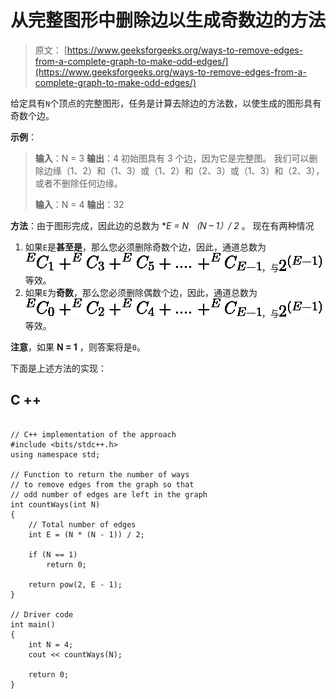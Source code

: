 # 从完整图形中删除边以生成奇数边的方法

> 原文： [https://www.geeksforgeeks.org/ways-to-remove-edges-from-a-complete-graph-to-make-odd-edges/](https://www.geeksforgeeks.org/ways-to-remove-edges-from-a-complete-graph-to-make-odd-edges/)

给定具有`N`个顶点的完整图形，任务是计算去除边的方法数，以使生成的图形具有奇数个边。

**示例**：

> **输入**：N = 3
> **输出**：4
> 初始图具有 3 个边，因为它是完整图。 我们可以删除边缘（1、2）和（1、3）或（1、2）和（2、3）或（1、3）和（2、3），或者不删除任何边缘。
> 
> **输入**：N = 4
> **输出**：32

**方法**：由于图形完成，因此边的总数为 **E = N *（N – 1）/ 2** 。 现在有两种情况

1.  如果`E`是**甚至是**，那么您必须删除奇数个边，因此，通道总数为![ ^EC_1 + ^EC_3 + ^EC_5 + .... + ^EC_{E-1} ](img/5197eca012300c97f9176821d990c1b9.png "Rendered by QuickLaTeX.com")，与![2^{(E-1)}](img/4f460ba2807aea13e798c06e088715f0.png "Rendered by QuickLaTeX.com")等效。
2.  如果`E`为**奇数**，那么您必须删除偶数个边，因此，通道总数为![ ^EC_0 + ^EC_2 + ^EC_4 + .... + ^EC_{E-1} ](img/f49433a3cb83f5b238525826a0a80838.png "Rendered by QuickLaTeX.com")，与![2^{(E-1)}](img/4f460ba2807aea13e798c06e088715f0.png "Rendered by QuickLaTeX.com")等效。

**注意**，如果 **N = 1** ，则答案将是`0`。

下面是上述方法的实现：

## C ++

```

// C++ implementation of the approach 
#include <bits/stdc++.h> 
using namespace std; 

// Function to return the number of ways 
// to remove edges from the graph so that 
// odd number of edges are left in the graph 
int countWays(int N) 
{ 
    // Total number of edges 
    int E = (N * (N - 1)) / 2; 

    if (N == 1) 
        return 0; 

    return pow(2, E - 1); 
} 

// Driver code 
int main() 
{ 
    int N = 4; 
    cout << countWays(N); 

    return 0; 
} 

```